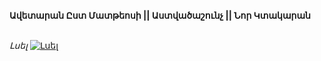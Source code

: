 **Ավետարան Ըստ Մատթեոսի || Աստվածաշունչ || Նոր Կտակարան**

\
_Լսել_
[![Լսել](https://steamuserimages-a.akamaihd.net/ugc/364031285151936384/CABEA5103DFCCC0F86EE38B0C40C8E0B55814C9B/?imw=512&imh=512&ima=fit&impolicy=Letterbox&imcolor=%23000000&letterbox=true)](https://www.youtube.com/watch?v=jzUfJTSKwaY&list=PLiqVN24ARkiU3mGKGQITLKdUf0RkjozAW)
